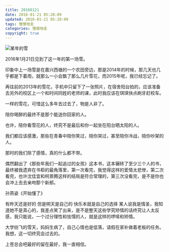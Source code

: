 ```yaml
---
title: 20160121
date: 2016-01-21 05:28:09
updated: 2016-01-21 05:28:09
tags: 慢慢地走
categories: 慢慢地走
copyright: true
---
```


![某年的雪](/images/20131.jpg.jpg)

2016年1月21日见到了这一年的第一场雪。

印象中上一场雪是在嘉兴西塘的一个农田旁边，那是2014年的时候，那几天也几乎都是下着雨，就那么一小会飘了那么几片雪花，而2015年呢，我已经忘记了。

再往前的2013年的雪花，手机中只留下了一张照片，在宿舍阳台拍的，应该准备去另外的校区上一个和时间同姓的老师的课，此时我应该在琪琪快点刷牙赶校车。

一样的雪花，可惜这么多年去过去了，物是人非了。

陪你喝醉的最终不是那个能送你回家的人。

也许，陪你看雪花的人，终究不是最后和你一起坐在阳台晒太阳的人。

我们都应该感激，那些在青春中陪你笑过，陪你哭过，甚至陪你冷战，陪你吵架的人。

那时的我们除了感情，真的什么都不带。

偶然翻出了《那些年我们一起追过的女孩》这本书，这本辗转了至少三个人的书，最终被我遗弃在书柜的最角落里，第一次看完，我觉得这样的爱情太悲惨，第二次看完，也许沈佳宜和柯景腾这样的结局是符合常理的，第三次没看完，是不是你也会冲上去去亲吻那个新郎。

孙燕姿《开始懂了》

有昨天还是好的
但是明天是自己的
快乐本就是自己的选择
某人说我是情圣，我知道她不是真心的，我差点笑了出来，是不是整天这些学究矫情的话终究让人太反感，我只能说，一个过分理性和怯懦的人，就是这样的啰嗦和矫情。

大学纷飞的雪天，妈妈生病了，自己心情也是低落，请假在家补做着老板的任务。
我想，这一切终究会过去的。

上苍总会吧最好的留在最好，我一直相信。
